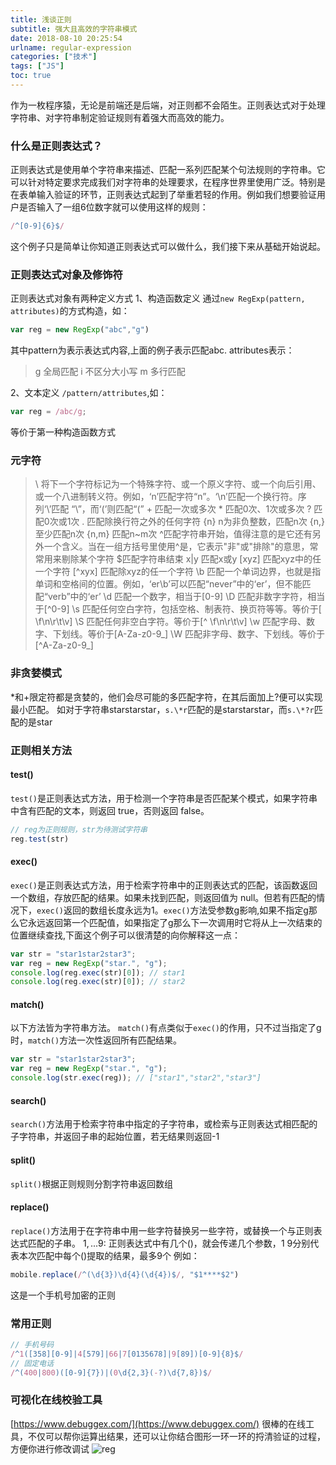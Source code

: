 ```yaml
---
title: 浅谈正则
subtitle: 强大且高效的字符串模式
date: 2018-08-10 20:25:54
urlname: regular-expression
categories: ["技术"]
tags: ["JS"]
toc: true
---
```


作为一枚程序猿，无论是前端还是后端，对正则都不会陌生。正则表达式对于处理字符串、对字符串制定验证规则有着强大而高效的能力。

### 什么是正则表达式？
正则表达式是使用单个字符串来描述、匹配一系列匹配某个句法规则的字符串。它可以针对特定要求完成我们对字符串的处理要求，在程序世界里使用广泛。特别是在表单输入验证的环节，正则表达式起到了举重若轻的作用。例如我们想要验证用户是否输入了一组6位数字就可以使用这样的规则：
``` javascript
/^[0-9]{6}$/
```
这个例子只是简单让你知道正则表达式可以做什么，我们接下来从基础开始说起。

### 正则表达式对象及修饰符
正则表达式对象有两种定义方式
1、构造函数定义
通过`new RegExp(pattern, attributes)`的方式构造，如：
``` javascript
var reg = new RegExp("abc","g")
```
其中pattern为表示表达式内容,上面的例子表示匹配abc.
attributes表示：
>g 全局匹配
i 不区分大小写
m 多行匹配

2、文本定义
`/pattern/attributes`,如：
``` javascript
var reg = /abc/g;
```
等价于第一种构造函数方式
### 元字符
> \\ 将下一个字符标记为一个特殊字符、或一个原义字符、或一个向后引用、或一个八进制转义符。例如，‘n’匹配字符“n”。‘\n’匹配一个换行符。序列‘\\’匹配 “\”，而‘\(’则匹配“(”
> \+ 匹配一次或多次
\* 匹配0次、1次或多次
? 匹配0次或1次
. 匹配除换行符之外的任何字符
{n} n为非负整数，匹配n次
{n,} 至少匹配n次
{n,m} 匹配n~m次
^匹配字符串开始，值得注意的是它还有另外一个含义。当在一组方括号里使用^是，它表示"非"或"排除"的意思，常常用来剔除某个字符
$匹配字符串结束
x|y 匹配x或y
[xyz] 匹配xyz中的任一个字符
[^xyx] 匹配除xyz的任一个字符
\b 匹配一个单词边界，也就是指单词和空格间的位置。例如，‘er\b’可以匹配“never”中的‘er’，但不能匹配“verb”中的‘er’
\d 匹配一个数字，相当于[0-9]
\D 匹配非数字字符，相当于[^0-9]
\s 匹配任何空白字符，包括空格、制表符、换页符等等。等价于[ \f\n\r\t\v]
\S 匹配任何非空白字符。等价于[^ \f\n\r\t\v]
\w 匹配字母、数字、下划线。等价于[A-Za-z0-9_]
\W 匹配非字母、数字、下划线。等价于[^A-Za-z0-9_]


### 非贪婪模式
\*和+限定符都是贪婪的，他们会尽可能的多匹配字符，在其后面加上?便可以实现最小匹配。
如对于字符串starstarstar，`s.\*r`匹配的是starstarstar，而`s.\*?r`匹配的是star

### 正则相关方法
#### test()
`test()`是正则表达式方法，用于检测一个字符串是否匹配某个模式，如果字符串中含有匹配的文本，则返回 true，否则返回 false。
``` javascript
// reg为正则规则，str为待测试字符串
reg.test(str)
```
#### exec()
`exec()`是正则表达式方法，用于检索字符串中的正则表达式的匹配，该函数返回一个数组，存放匹配的结果。如果未找到匹配，则返回值为 null。但若有匹配的情况下，`exec()`返回的数组长度永远为1。`exec()`方法受参数g影响,如果不指定g那么它永远返回第一个匹配值，如果指定了g那么下一次调用时它将从上一次结束的位置继续查找,下面这个例子可以很清楚的向你解释这一点：
``` javascript
var str = "star1star2star3"; 
var reg = new RegExp("star.", "g"); 
console.log(reg.exec(str)[0]); // star1
console.log(reg.exec(str)[0]); // star2
```
#### match()
以下方法皆为字符串方法。
`match()`有点类似于`exec()`的作用，只不过当指定了g时，`match()`方法一次性返回所有匹配结果。
``` javascript
var str = "star1star2star3"; 
var reg = new RegExp("star.", "g"); 
console.log(str.exec(reg)); // ["star1","star2","star3"]
```
#### search()
`search()`方法用于检索字符串中指定的子字符串，或检索与正则表达式相匹配的子字符串，并返回子串的起始位置，若无结果则返回-1
#### split()
`split()`根据正则规则分割字符串返回数组
#### replace()
`replace()`方法用于在字符串中用一些字符替换另一些字符，或替换一个与正则表达式匹配的子串。
$1,...$9: 正则表达式中有几个()，就会传递几个参数，$1~$9分别代表本次匹配中每个()提取的结果，最多9个
例如：
``` javascript
mobile.replace(/^(\d{3})\d{4}(\d{4})$/, "$1****$2")
```
这是一个手机号加密的正则

### 常用正则
``` javascript
// 手机号码
/^1([358][0-9]|4[579]|66|7[0135678]|9[89])[0-9]{8}$/
// 固定电话
/^(400|800)([0-9]{7})|(0\d{2,3}(-?)\d{7,8})$/
```


### 可视化在线校验工具
[https://www.debuggex.com/](https://www.debuggex.com/)
很棒的在线工具，不仅可以帮你运算出结果，还可以让你结合图形一环一环的捋清验证的过程，方便你进行修改调试
![reg](http://oerh3364g.bkt.clouddn.com/reg.png)